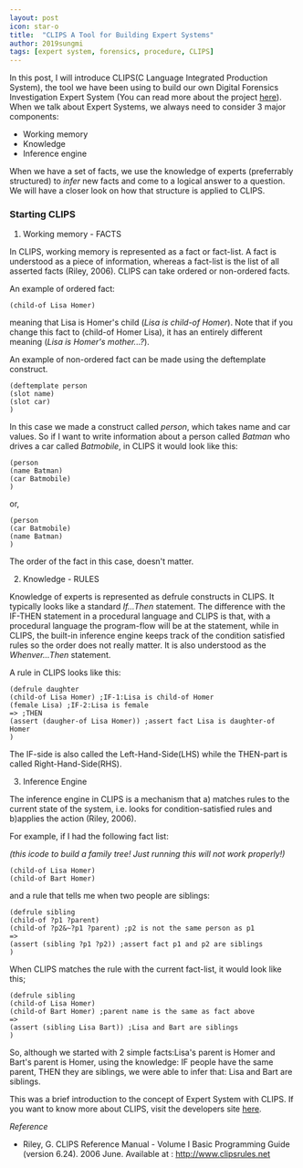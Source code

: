 ```yaml
---
layout: post
icon: star-o
title:  "CLIPS A Tool for Building Expert Systems"
author: 2019sungmi
tags: [expert system, forensics, procedure, CLIPS]
---
```


In this post, I will introduce CLIPS(C Language Integrated Production System), the tool we have been using to build our own Digital Forensics Investigation Expert System (You can read more about the project [here](https://lifs.hallym.ac.kr/blog/2019/09/19/Introduction-to-Expert-System.html)). When we talk about Expert Systems, we always need to consider 3 major components:

* Working memory
* Knowledge
* Inference engine

When we have a set of facts, we use the knowledge of experts (preferrably structured) to _infer_ new facts and come to a logical answer to a question. We will have a closer look on how that structure is applied to CLIPS.

### Starting CLIPS

1. Working memory - FACTS

In CLIPS, working memory is represented as a fact or fact-list. A fact is understood as a piece of information, whereas a fact-list is the list of all asserted facts (Riley, 2006). CLIPS can take ordered or non-ordered facts. 

An example of ordered fact:

```
(child-of Lisa Homer)
```

meaning that Lisa is Homer's child (_Lisa is child-of Homer_). Note that if you change this fact to (child-of Homer Lisa), it has an entirely different meaning (_Lisa is Homer's mother...?_). 

An example of non-ordered fact can be made using the deftemplate construct.

```
(deftemplate person 
(slot name)
(slot car)
)
```

In this case we made a construct called _person_, which takes name and car values. So if I want to write information about a person called _Batman_ who drives a car called _Batmobile_, in CLIPS it would look like this:

```
(person 
(name Batman)
(car Batmobile)
)
```

or,

```
(person
(car Batmobile)
(name Batman)
)
```

The order of the fact in this case, doesn't matter. 

2. Knowledge - RULES

Knowledge of experts is represented as defrule constructs in CLIPS. It typically looks like a standard _If...Then_ statement. The difference with the IF-THEN statement in a procedural language and CLIPS is that, with a procedural language the program-flow will be at the statement, while in CLIPS, the built-in inference engine keeps track of the condition satisfied rules so the order does not really matter. It is also understood as the _Whenver...Then_ statement.

A rule in CLIPS looks like this:

```
(defrule daughter
(child-of Lisa Homer) ;IF-1:Lisa is child-of Homer
(female Lisa) ;IF-2:Lisa is female
=> ;THEN
(assert (daugher-of Lisa Homer)) ;assert fact Lisa is daughter-of Homer
)
```

The IF-side is also called the Left-Hand-Side(LHS) while the THEN-part is called Right-Hand-Side(RHS).

3. Inference Engine 

The inference engine in CLIPS is a mechanism that a) matches rules to the current state of the system, i.e. looks for condition-satisfied rules and b)applies the action (Riley, 2006). 

For example, if I had the following fact list:

_(this icode to build a family tree! Just running this will not work properly!)_

```
(child-of Lisa Homer)
(child-of Bart Homer)
```
and a rule that tells me when two people are siblings:

```
(defrule sibling
(child-of ?p1 ?parent)
(child-of ?p2&~?p1 ?parent) ;p2 is not the same person as p1
=>
(assert (sibling ?p1 ?p2)) ;assert fact p1 and p2 are siblings
) 
```

When CLIPS matches the rule with the current fact-list, it would look like this;

```
(defrule sibling
(child-of Lisa Homer)
(child-of Bart Homer) ;parent name is the same as fact above
=>
(assert (sibling Lisa Bart)) ;Lisa and Bart are siblings
) 
```

So, although we started with 2 simple facts:Lisa's parent is Homer and Bart's parent is Homer, using the knowledge: IF people have the same parent, THEN they are siblings, we were able to infer that: Lisa and Bart are siblings.

This was a brief introduction to the concept of Expert System with CLIPS. If you want to know more about CLIPS, visit the developers site [here](http://www.clipsrules.net). 


_Reference_

- Riley, G. CLIPS Reference Manual - Volume I Basic Programming Guide (version 6.24). 2006 June. Available at : http://www.clipsrules.net



